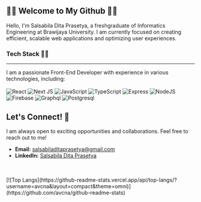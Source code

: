 🧚‍♀️ Welcome to My Github 🧚‍♀️
------
Hello, I'm Salsabila Dita Prasetya, a freshgraduate of Informatics Engineering at Brawijaya University. I am currently focused on creating efficient, scalable web applications and optimizing user experiences.

### Tech Stack 👩‍💻
------
I am a passionate Front-End Developer with experience in various technologies, including:
<br>
<br>
![React](https://img.shields.io/badge/React%20JS-302c34?style=for-the-badge&logo=React&logoColor=00d8ff)
![Next JS](https://img.shields.io/badge/Next%20JS-302c34?style=for-the-badge&logo=next.js&logoColor=white)
![JavaScript](https://img.shields.io/badge/JavaScript-302c34?style=for-the-badge&logo=JavaScript&logoColor=f0dc1c)
![TypeScript](https://img.shields.io/badge/TypeScript-302c34?style=for-the-badge&logo=TypeScript&logoColor=3074c4)
![Express](https://img.shields.io/badge/Express-302c34?style=for-the-badge&logo=Express&logoColor=white)
![NodeJS](https://img.shields.io/badge/Node-302c34?style=for-the-badge&logo=node.js&logoColor=5bac46)
![Firebase](https://img.shields.io/badge/Firebase-302c34?style=for-the-badge&logo=Firebase&logoColor=f7c42a)
![Graphql](https://img.shields.io/badge/Graphql-302c34?style=for-the-badge&logo=Graphql&logoColor=purple)
![Postgresql](https://img.shields.io/badge/Postgresql-302c34?style=for-the-badge&logo=postgresql&logoColor=0064a5)

Let's Connect! 🤝 
------
I am always open to exciting opportunities and collaborations. Feel free to reach out to me!
- **Email:** salsabiladitaprasetya@gmail.com
- **LinkedIn:** [Salsabila Dita Prasetya](https://www.linkedin.com/in/salsabila-dita-prasetya/)
<br>
<br>
[![Top Langs](https://github-readme-stats.vercel.app/api/top-langs/?username=avcna&layout=compact&theme=omni)](https://github.com/avcna/github-readme-stats)

